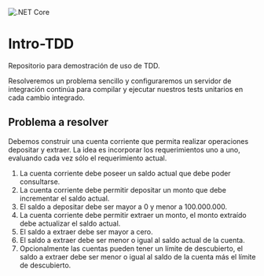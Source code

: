 ![.NET Core](https://github.com/camilogaraventa/Intro-TDD/workflows/.NET%20Core/badge.svg)
# Intro-TDD
Repositorio para demostración de uso de TDD.

Resolveremos un problema sencillo y configuraremos un servidor de integración continúa para compilar y ejecutar nuestros tests unitarios en cada cambio integrado.

## Problema a resolver
Debemos construir una cuenta corriente que permita realizar operaciones depositar y extraer.
La idea es incorporar los requerimientos uno a uno, evaluando cada vez sólo el requerimiento actual.
1. La cuenta corriente debe poseer un saldo actual que debe poder consultarse.
2. La cuenta corriente debe permitir depositar un monto que debe incrementar el saldo actual.
3. El saldo a depositar debe ser mayor a 0 y menor a 100.000.000.
4. La cuenta corriente debe permitir extraer un monto, el monto extraído debe actualizar el saldo actual.
5. El saldo a extraer debe ser mayor a cero.
6. El saldo a extraer debe ser menor o igual al saldo actual de la cuenta.
7. Opcionalmente las cuentas pueden tener un límite de descubierto, el saldo a extraer debe ser menor o igual al saldo de la cuenta más el límite de descubierto.


